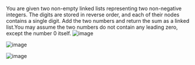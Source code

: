 You are given two non-empty linked lists representing two non-negative integers. The digits are stored in reverse order, and each of their nodes contains a single digit. Add the two numbers and return the sum as a linked list.You may assume the two numbers do not contain any leading zero, except the number 0 itself.
![image](https://user-images.githubusercontent.com/106677907/213921861-ec570434-8688-48d8-b77c-11d3777658be.png)

![image](https://user-images.githubusercontent.com/106677907/213921886-82588429-f547-41a0-9e19-cabc8539d256.png)

![image](https://user-images.githubusercontent.com/106677907/213921911-f42d62e3-3868-4d5a-a706-7b2ab601eb8a.png)
